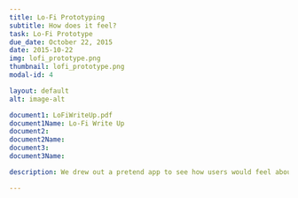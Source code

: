 ```yaml
---
title: Lo-Fi Prototyping
subtitle: How does it feel?
task: Lo-Fi Prototype
due_date: October 22, 2015
date: 2015-10-22
img: lofi_prototype.png
thumbnail: lofi_prototype.png
modal-id: 4

layout: default
alt: image-alt

document1: LoFiWriteUp.pdf
document1Name: Lo-Fi Write Up
document2: 
document2Name: 
document3: 
document3Name: 

description: We drew out a pretend app to see how users would feel about using a tablet to complete a few of our tasks. We learned quite a bit about what felt right and natural and what didn't, without worrying about how things looked.

---
```

